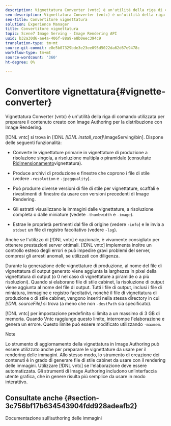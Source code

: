 ```yaml
---
description: Vignettatura Converter (vntc) è un'utilità della riga di comando utilizzata per preparare il contenuto creato con Image Authoring per la distribuzione con Image Rendering.
seo-description: Vignettatura Converter (vntc) è un'utilità della riga di comando utilizzata per preparare il contenuto creato con Image Authoring per la distribuzione con Image Rendering.
seo-title: Convertitore vignettatura
solution: Experience Manager
title: Convertitore vignettatura
topic: Scene7 Image Serving - Image Rendering API
uuid: b32a30d6-ae4a-406f-88a9-e8b0eec394c9
translation-type: tm+mt
source-git-commit: e8e5b07329bde3e23ee095d5022da62d67e9478c
workflow-type: tm+mt
source-wordcount: '360'
ht-degree: 0%

---
```



# Convertitore vignettatura{#vignette-converter}

Vignettatura Converter (vntc) è un&#39;utilità della riga di comando utilizzata per preparare il contenuto creato con Image Authoring per la distribuzione con Image Rendering.

[!DNL vntc] si trova in [!DNL *[!DNL install_root]*\ImageServing\bin]. Dispone delle seguenti funzionalità:

* Converte le vignettature primarie in vignettature di produzione a risoluzione singola, a risoluzione multipla o piramidale (consultate [Ridimensionamento](../../../../ir-api/vntc/utilities/c-ir-vignette-converter-vntc/c-ir-vignette-scaling.md#concept-e373a29c2f954df98d704c7723804585)vignettatura).
* Produce archivi di produzione e finestre che coprono i file di stile (vedere `-resolution` e `-jpegquality`).

* Può produrre diverse versioni di file di stile per vignettature, scaffali e rivestimenti di finestre da usare con versioni precedenti di Image Rendering.
* Gli estratti visualizzano le immagini dalle vignettature, a risoluzione completa o dalle miniature (vedete `-thumbwidth` e `-image`).
* Estrae le proprietà pertinenti dal file di origine (vedere `-info`) e le invia a `stdout` un file di registro facoltativo (vedere `-log`).

Anche se l&#39;utilizzo di [!DNL vntc] è opzionale, è vivamente consigliato per ottenere prestazioni server ottimali. [!DNL vntc] implementa inoltre un controllo esteso degli errori e può impedire gravi problemi del server, compresi gli arresti anomali, se utilizzati con diligenza.

Durante la generazione delle vignettature di produzione, al nome del file di vignettatura di output generato viene aggiunta la larghezza in pixel della vignettatura di output (o 0 nel caso di vignettature a piramide o a più risoluzioni). Quando si elaborano file di stile cabinet, la risoluzione di output viene aggiunta al nome del file di output. Tutti i file di output, inclusi i file di miniatura, immagine e registro facoltativi, nonché il file di vignettatura di produzione o di stile cabinet, vengono inseriti nella stessa directory in cui *[!DNL sourceFile]* si trova (a meno che non `-destPath` sia specificato).

[!DNL vntc] per impostazione predefinita si limita a un massimo di 3 GB di memoria. Quando Vntc raggiunge questo limite, interrompe l&#39;elaborazione e genera un errore. Questo limite può essere modificato utilizzando `-maxmem`.

>[!NOTE]
>
>Lo strumento di aggiornamento della vignettatura in Image Authoring può essere utilizzato anche per preparare le vignettature da usare per il rendering delle immagini. Allo stesso modo, lo strumento di creazione dei contenuti è in grado di generare file di stile cabinet da usare con il rendering delle immagini. Utilizzare [!DNL vntc] se l&#39;elaborazione deve essere automatizzata. Gli strumenti di Image Authoring includono un’interfaccia utente grafica, che in genere risulta più semplice da usare in modo interattivo.

## Consultate anche {#section-3c756bf17b634543904fdd928adeafb2}

Documentazione sull’authoring delle immagini
